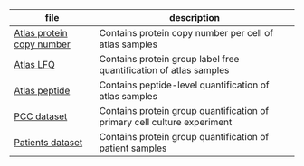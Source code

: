 
file                      | description
------------------------- | --------------------------------------
[Atlas protein copy number](datasets/Atlas/proteinGroups_ratio2_10528_copynumber.txt)    | Contains protein copy number per cell of atlas samples
[Atlas LFQ](datasets/Atlas/proteinGroups_minratio2.txt)    | Contains protein group label free quantification of atlas samples 
[Atlas peptide](datasets/Atlas/peptides.txt)    | Contains peptide-level quantification of atlas samples 
[PCC dataset](datasets/PCC/Proteins_20200803_094937_HLAtlas_PrimaryCellCulture_v14_Report.csv)    | Contains protein group quantification of primary cell culture experiment
[Patients dataset](datasets/datasets/Patients/PatientSamples_proteome.csv)    | Contains protein group quantification of patient samples
